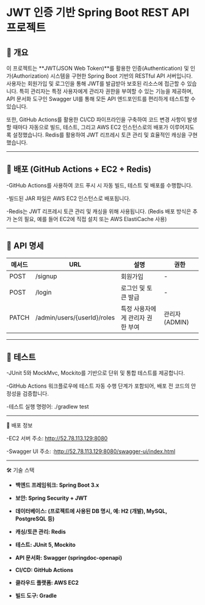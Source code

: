 # JWT 인증 기반 Spring Boot REST API 프로젝트

## 📌 개요

이 프로젝트는 **JWT(JSON Web Token)**를 활용한 인증(Authentication) 및 인가(Authorization) 시스템을 구현한 Spring Boot 기반의 RESTful API 서버입니다. 사용자는 회원가입 및 로그인을 통해 JWT를 발급받아 보호된 리소스에 접근할 수 있습니다. 특히 관리자는 특정 사용자에게 관리자 권한을 부여할 수 있는 기능을 제공하며, API 문서화 도구인 Swagger UI를 통해 모든 API 엔드포인트를 편리하게 테스트할 수 있습니다.

또한, GitHub Actions를 활용한 CI/CD 파이프라인을 구축하여 코드 변경 사항이 발생할 때마다 자동으로 빌드, 테스트, 그리고 AWS EC2 인스턴스로의 배포가 이루어지도록 설정했습니다. Redis를 활용하여 JWT 리프레시 토큰 관리 및 효율적인 캐싱을 구현했습니다.

---

## 🔎 배포 (GitHub Actions + EC2 + Redis)

-GitHub Actions를 사용하여 코드 푸시 시 자동 빌드, 테스트 및 배포를 수행합니다.

-빌드된 JAR 파일은 AWS EC2 인스턴스로 배포됩니다.

-Redis는 JWT 리프레시 토큰 관리 및 캐싱을 위해 사용됩니다. (Redis 배포 방식은 추가 논의 필요, 예를 들어 EC2에 직접 설치 또는 AWS ElastiCache 사용)

---

## 📮 API 명세

| 메서드 | URL | 설명 | 권한 |
|------|------|------|------|
| POST | /signup | 회원가입 | - |
| POST | /login | 로그인 및 토큰 발급 | - |
| PATCH | /admin/users/{userId}/roles | 특정 사용자에게 관리자 권한 부여 | 관리자(ADMIN) |

---

## 🧾 테스트

-JUnit 5와 MockMvc, Mockito를 기반으로 단위 및 통합 테스트를 제공합니다.

-GitHub Actions 워크플로우에 테스트 자동 수행 단계가 포함되어, 배포 전 코드의 안정성을 검증합니다.

-테스트 실행 명령어: ./gradlew test

---

📂 배포 정보 

-EC2 서버 주소: http://52.78.113.129:8080

-Swagger UI 주소: :http://52.78.113.129:8080/swagger-ui/index.html

---

🛠 기술 스택

- **백엔드 프레임워크: Spring Boot 3.x**

- **보안: Spring Security + JWT**

- **데이터베이스: (프로젝트에 사용된 DB 명시, 예: H2 (개발), MySQL, PostgreSQL 등)**

- **캐싱/토큰 관리: Redis**

- **테스트: JUnit 5, Mockito**

- **API 문서화: Swagger (springdoc-openapi)**

- **CI/CD: GitHub Actions**

- **클라우드 플랫폼: AWS EC2**

- **빌드 도구: Gradle**

